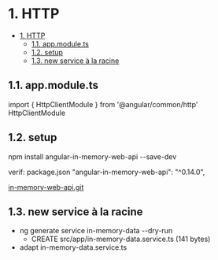 # 1. HTTP

- [1. HTTP](#1-http)
  - [1.1. app.module.ts](#11-appmodulets)
  - [1.2. setup](#12-setup)
  - [1.3. new service à la racine](#13-new-service-à-la-racine)

## 1.1. app.module.ts

import { HttpClientModule } from '@angular/common/http'
HttpClientModule

## 1.2. setup

npm install angular-in-memory-web-api --save-dev

verif: package.json
"angular-in-memory-web-api": "^0.14.0",

[in-memory-web-api.git](https://github.com/angular/in-memory-web-api.git)

## 1.3. new service à la racine

- ng generate service in-memory-data --dry-run
  - CREATE src/app/in-memory-data.service.ts (141 bytes)
- adapt in-memory-data.service.ts

